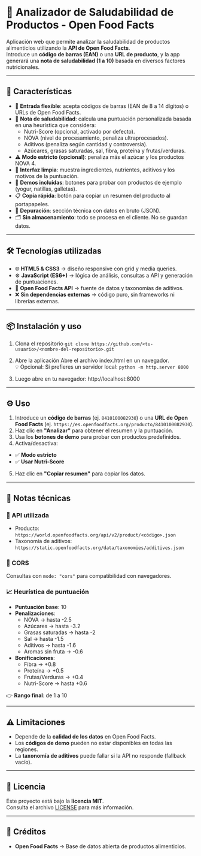 # 🥗 Analizador de Saludabilidad de Productos - Open Food Facts

Aplicación web que permite analizar la saludabilidad de productos alimenticios utilizando la **API de Open Food Facts**.  
Introduce un **código de barras (EAN)** o una **URL de producto**, y la app generará una **nota de saludabilidad (1 a 10)** basada en diversos factores nutricionales.

---

## 🚀 Características
- 🔢 **Entrada flexible**: acepta códigos de barras (EAN de 8 a 14 dígitos) o URLs de Open Food Facts.  
- 🧠 **Nota de saludabilidad**: calcula una puntuación personalizada basada en una heurística que considera:
  - Nutri-Score (opcional, activado por defecto).  
  - NOVA (nivel de procesamiento, penaliza ultraprocesados).  
  - Aditivos (penaliza según cantidad y controversia).  
  - Azúcares, grasas saturadas, sal, fibra, proteína y frutas/verduras.  
- ⚠️ **Modo estricto (opcional)**: penaliza más el azúcar y los productos NOVA 4.  
- 🧼 **Interfaz limpia**: muestra ingredientes, nutrientes, aditivos y los motivos de la puntuación.  
- 🧪 **Demos incluidas**: botones para probar con productos de ejemplo (yogur, natillas, galletas).  
- 📋 **Copia rápida**: botón para copiar un resumen del producto al portapapeles.  
- 🔧 **Depuración**: sección técnica con datos en bruto (JSON).  
- 🗂 **Sin almacenamiento**: todo se procesa en el cliente. No se guardan datos.  

---

## 🛠 Tecnologías utilizadas
- 🌐 **HTML5 & CSS3** → diseño responsive con grid y media queries.  
- ⚙️ **JavaScript (ES6+)** → lógica de análisis, consultas a API y generación de puntuaciones.  
- 📡 **Open Food Facts API** → fuente de datos y taxonomías de aditivos.  
- ❌ **Sin dependencias externas** → código puro, sin frameworks ni librerías externas.

---

## 📦 Instalación y uso

1. Clona el repositorio
`git clone https://github.com/<tu-usuario>/<nombre-del-repositorio>.git`

2. Abre la aplicación
Abre el archivo index.html en un navegador.<br>
💡 Opcional: Si prefieres un servidor local:
`python -m http.server 8000`

3. Luego abre en tu navegador: http://localhost:8000

---

## ⚙️ Uso
1. Introduce un **código de barras** (ej. `8410100082930`) o una **URL de Open Food Facts** (ej. `https://es.openfoodfacts.org/producto/8410100082930`).  
2. Haz clic en **"Analizar"** para obtener el resumen y la puntuación.  
3. Usa los **botones de demo** para probar con productos predefinidos.  
4. Activa/desactiva:  
- ✅ **Modo estricto**  
- ✅ **Usar Nutri-Score**  
5. Haz clic en **"Copiar resumen"** para copiar los datos.  

---

## 🧠 Notas técnicas
### 📡 API utilizada
- Producto:  
  `https://world.openfoodfacts.org/api/v2/product/<código>.json`  
- Taxonomía de aditivos:  
  `https://static.openfoodfacts.org/data/taxonomies/additives.json`

### 🔐 CORS
Consultas con `mode: "cors"` para compatibilidad con navegadores.  

### 📈 Heurística de puntuación
- **Puntuación base**: 10  
- **Penalizaciones**:  
  - NOVA → hasta -2.5  
  - Azúcares → hasta -3.2  
  - Grasas saturadas → hasta -2  
  - Sal → hasta -1.5  
  - Aditivos → hasta -1.6  
  - Aromas sin fruta → -0.6  
- **Bonificaciones**:  
  - Fibra → +0.8  
  - Proteína → +0.5  
  - Frutas/Verduras → +0.4  
  - Nutri-Score → hasta +0.6  

👉 **Rango final**: de 1 a 10  

---

## ⚠️ Limitaciones
- Depende de la **calidad de los datos** en Open Food Facts.  
- Los **códigos de demo** pueden no estar disponibles en todas las regiones.  
- La **taxonomía de aditivos** puede fallar si la API no responde (fallback vacío).  

---
## 📝 Licencia
Este proyecto está bajo la **licencia MIT**.  
Consulta el archivo [LICENSE](LICENSE) para más información.  

---

## 🙌 Créditos
- **Open Food Facts** → Base de datos abierta de productos alimenticios.  
